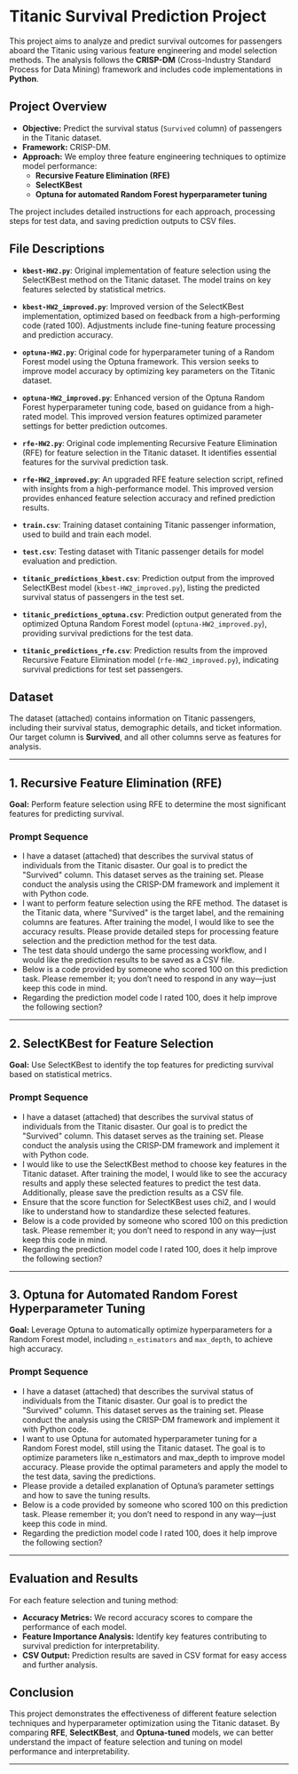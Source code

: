 # **Titanic Survival Prediction Project**

This project aims to analyze and predict survival outcomes for passengers aboard the Titanic using various feature engineering and model selection methods. The analysis follows the **CRISP-DM** (Cross-Industry Standard Process for Data Mining) framework and includes code implementations in **Python**.

## **Project Overview**

- **Objective:** Predict the survival status (`Survived` column) of passengers in the Titanic dataset.
- **Framework:** CRISP-DM.
- **Approach:** We employ three feature engineering techniques to optimize model performance:
  - **Recursive Feature Elimination (RFE)**
  - **SelectKBest**
  - **Optuna for automated Random Forest hyperparameter tuning**

The project includes detailed instructions for each approach, processing steps for test data, and saving prediction outputs to CSV files.

## **File Descriptions**

- **`kbest-HW2.py`**: Original implementation of feature selection using the SelectKBest method on the Titanic dataset. The model trains on key features selected by statistical metrics.

- **`kbest-HW2_improved.py`**: Improved version of the SelectKBest implementation, optimized based on feedback from a high-performing code (rated 100). Adjustments include fine-tuning feature processing and prediction accuracy.

- **`optuna-HW2.py`**: Original code for hyperparameter tuning of a Random Forest model using the Optuna framework. This version seeks to improve model accuracy by optimizing key parameters on the Titanic dataset.

- **`optuna-HW2_improved.py`**: Enhanced version of the Optuna Random Forest hyperparameter tuning code, based on guidance from a high-rated model. This improved version features optimized parameter settings for better prediction outcomes.

- **`rfe-HW2.py`**: Original code implementing Recursive Feature Elimination (RFE) for feature selection in the Titanic dataset. It identifies essential features for the survival prediction task.

- **`rfe-HW2_improved.py`**: An upgraded RFE feature selection script, refined with insights from a high-performance model. This improved version provides enhanced feature selection accuracy and refined prediction results.

- **`train.csv`**: Training dataset containing Titanic passenger information, used to build and train each model.

- **`test.csv`**: Testing dataset with Titanic passenger details for model evaluation and prediction.

- **`titanic_predictions_kbest.csv`**: Prediction output from the improved SelectKBest model (`kbest-HW2_improved.py`), listing the predicted survival status of passengers in the test set.

- **`titanic_predictions_optuna.csv`**: Prediction output generated from the optimized Optuna Random Forest model (`optuna-HW2_improved.py`), providing survival predictions for the test data.

- **`titanic_predictions_rfe.csv`**: Prediction results from the improved Recursive Feature Elimination model (`rfe-HW2_improved.py`), indicating survival predictions for test set passengers.

## **Dataset**

The dataset (attached) contains information on Titanic passengers, including their survival status, demographic details, and ticket information. Our target column is **Survived**, and all other columns serve as features for analysis.

---

## **1. Recursive Feature Elimination (RFE)**

**Goal:** Perform feature selection using RFE to determine the most significant features for predicting survival.

### **Prompt Sequence**

- I have a dataset (attached) that describes the survival status of individuals from the Titanic disaster. Our goal is to predict the "Survived" column. This dataset serves as the training set. Please conduct the analysis using the CRISP-DM framework and implement it with Python code.
- I want to perform feature selection using the RFE method. The dataset is the Titanic data, where "Survived" is the target label, and the remaining columns are features. After training the model, I would like to see the accuracy results. Please provide detailed steps for processing feature selection and the prediction method for the test data.
- The test data should undergo the same processing workflow, and I would like the prediction results to be saved as a CSV file.
- Below is a code provided by someone who scored 100 on this prediction task. Please remember it; you don’t need to respond in any way—just keep this code in mind.
- Regarding the prediction model code I rated 100, does it help improve the following section?

---

## **2. SelectKBest for Feature Selection**

**Goal:** Use SelectKBest to identify the top features for predicting survival based on statistical metrics.

### **Prompt Sequence**

- I have a dataset (attached) that describes the survival status of individuals from the Titanic disaster. Our goal is to predict the "Survived" column. This dataset serves as the training set. Please conduct the analysis using the CRISP-DM framework and implement it with Python code.
- I would like to use the SelectKBest method to choose key features in the Titanic dataset. After training the model, I would like to see the accuracy results and apply these selected features to predict the test data. Additionally, please save the prediction results as a CSV file.
- Ensure that the score function for SelectKBest uses chi2, and I would like to understand how to standardize these selected features.
- Below is a code provided by someone who scored 100 on this prediction task. Please remember it; you don’t need to respond in any way—just keep this code in mind.
- Regarding the prediction model code I rated 100, does it help improve the following section?

---

## **3. Optuna for Automated Random Forest Hyperparameter Tuning**

**Goal:** Leverage Optuna to automatically optimize hyperparameters for a Random Forest model, including `n_estimators` and `max_depth`, to achieve high accuracy.

### **Prompt Sequence**

- I have a dataset (attached) that describes the survival status of individuals from the Titanic disaster. Our goal is to predict the "Survived" column. This dataset serves as the training set. Please conduct the analysis using the CRISP-DM framework and implement it with Python code.
- I want to use Optuna for automated hyperparameter tuning for a Random Forest model, still using the Titanic dataset. The goal is to optimize parameters like n_estimators and max_depth to improve model accuracy. Please provide the optimal parameters and apply the model to the test data, saving the predictions.
- Please provide a detailed explanation of Optuna’s parameter settings and how to save the tuning results.
- Below is a code provided by someone who scored 100 on this prediction task. Please remember it; you don’t need to respond in any way—just keep this code in mind.
- Regarding the prediction model code I rated 100, does it help improve the following section?

---

## **Evaluation and Results**

For each feature selection and tuning method:
- **Accuracy Metrics:** We record accuracy scores to compare the performance of each model.
- **Feature Importance Analysis:** Identify key features contributing to survival prediction for interpretability.
- **CSV Output:** Prediction results are saved in CSV format for easy access and further analysis.

## **Conclusion**

This project demonstrates the effectiveness of different feature selection techniques and hyperparameter optimization using the Titanic dataset. By comparing **RFE**, **SelectKBest**, and **Optuna-tuned** models, we can better understand the impact of feature selection and tuning on model performance and interpretability.

--- 

